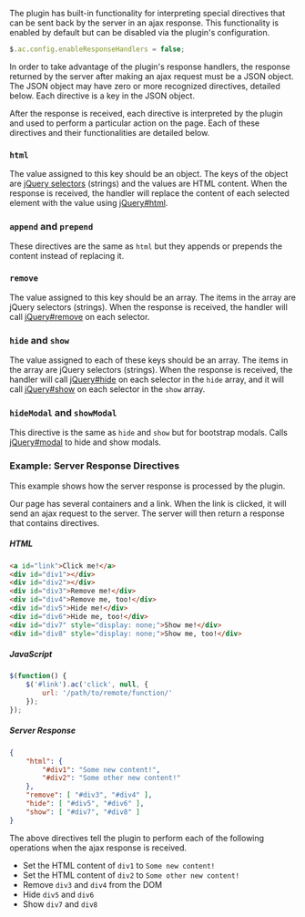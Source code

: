 
The plugin has built-in functionality for interpreting special directives that can be sent back by the server in an ajax response. This functionality is enabled by default but can be disabled via the plugin's configuration.

```javascript
$.ac.config.enableResponseHandlers = false;
```

In order to take advantage of the plugin's response handlers, the response returned by the server after making an ajax request must be a JSON object. The JSON object may have zero or more recognized directives, detailed below. Each directive is a key in the JSON object.

After the response is received, each directive is interpreted by the plugin and used to perform a particular action on the page. Each of these directives and their functionalities are detailed below.

### `html`
The value assigned to this key should be an object. The keys of the object are [jQuery selectors](http://api.jquery.com/category/selectors/) (strings) and the values are HTML content. When the response is received, the handler will replace the content of each selected element with the value using [jQuery#html](http://api.jquery.com/html/).

### `append` and `prepend`
These directives are the same as `html` but they appends or prepends the content instead of replacing it.

### `remove`
The value assigned to this key should be an array. The items in the array are jQuery selectors (strings). When the response is received, the handler will call [jQuery#remove](http://api.jquery.com/remove/) on each selector.

### `hide` and `show`
The value assigned to each of these keys should be an array. The items in the array are jQuery selectors (strings). When the response is received, the handler will call [jQuery#hide](http://api.jquery.com/hide/) on each selector in the `hide` array, and it will call [jQuery#show](http://api.jquery.com/show/) on each selector in the `show` array.

### `hideModal` and `showModal`
This directive is the same as `hide` and `show` but for bootstrap modals. Calls [jQuery#modal](http://getbootstrap.com/javascript/#modals-methods) to hide and show modals.

### Example: Server Response Directives
This example shows how the server response is processed by the plugin.

Our page has several containers and a link. When the link is clicked, it will send an ajax request to the server. The server will then return a response that contains directives.

##### HTML
```html
<a id="link">Click me!</a>
<div id="div1"></div>
<div id="div2"></div>
<div id="div3">Remove me!</div>
<div id="div4">Remove me, too!</div>
<div id="div5">Hide me!</div>
<div id="div6">Hide me, too!</div>
<div id="div7" style="display: none;">Show me!</div>
<div id="div8" style="display: none;">Show me, too!</div>
```

##### JavaScript
```javascript
$(function() {
	$('#link').ac('click', null, {
		url: '/path/to/remote/function/'
	});
});
```

##### Server Response
```json
{
	"html": {
		"#div1": "Some new content!",
		"#div2": "Some other new content!"
	},
	"remove": [ "#div3", "#div4" ],
	"hide": [ "#div5", "#div6" ],
	"show": [ "#div7", "#div8" ]
}
```

The above directives tell the plugin to perform each of the following operations when the ajax response is received.
- Set the HTML content of `div1` to `Some new content!`
- Set the HTML content of `div2` to `Some other new content!`
- Remove `div3` and `div4` from the DOM
- Hide `div5` and `div6`
- Show `div7` and `div8`
